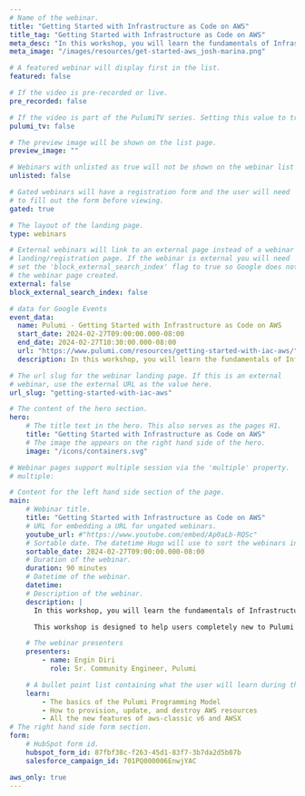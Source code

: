 ```yaml
---
# Name of the webinar.
title: "Getting Started with Infrastructure as Code on AWS"
title_tag: "Getting Started with Infrastructure as Code on AWS"
meta_desc: "In this workshop, you will learn the fundamentals of Infrastructure as Code through a series of guided exercises using the Pulumi Cloud Engineering platform."
meta_image: "/images/resources/get-started-aws_josh-marina.png"

# A featured webinar will display first in the list.
featured: false

# If the video is pre-recorded or live.
pre_recorded: false

# If the video is part of the PulumiTV series. Setting this value to true will list the video in the "PulumiTV" section.
pulumi_tv: false

# The preview image will be shown on the list page.
preview_image: ""

# Webinars with unlisted as true will not be shown on the webinar list
unlisted: false

# Gated webinars will have a registration form and the user will need
# to fill out the form before viewing.
gated: true

# The layout of the landing page.
type: webinars

# External webinars will link to an external page instead of a webinar
# landing/registration page. If the webinar is external you will need
# set the 'block_external_search_index' flag to true so Google does not index
# the webinar page created.
external: false
block_external_search_index: false

# data for Google Events
event_data:
  name: Pulumi - Getting Started with Infrastructure as Code on AWS
  start_date: 2024-02-27T09:00:00.000-08:00
  end_date: 2024-02-27T10:30:00.000-08:00
  url: "https://www.pulumi.com/resources/getting-started-with-iac-aws/"
  description: In this workshop, you will learn the fundamentals of Infrastructure as Code through a series of guided exercises using Pulumi’s Cloud Engineering platform. You will be introduced to Pulumi, an infrastructure as code platform, where you can use familiar programming languages to provision modern cloud infrastructure. This workshop is designed to help users completely new to Pulumi to become familiar with the core concepts to be effective with the Pulumi Infrastructure as Code platform. We will guide you through the Pulumi platform with diagrams and a series of hands on exercises to help you understand the building blocks available in Pulumi.

# The url slug for the webinar landing page. If this is an external
# webinar, use the external URL as the value here.
url_slug: "getting-started-with-iac-aws"

# The content of the hero section.
hero:
    # The title text in the hero. This also serves as the pages H1.
    title: "Getting Started with Infrastructure as Code on AWS"
    # The image the appears on the right hand side of the hero.
    image: "/icons/containers.svg"

# Webinar pages support multiple session via the 'multiple' property.
# multiple:

# Content for the left hand side section of the page.
main:
    # Webinar title.
    title: "Getting Started with Infrastructure as Code on AWS"
    # URL for embedding a URL for ungated webinars.
    youtube_url: #"https://www.youtube.com/embed/Ap0aLb-RQSc"
    # Sortable date. The datetime Hugo will use to sort the webinars in date order.
    sortable_date: 2024-02-27T09:00:00.000-08:00
    # Duration of the webinar.
    duration: 90 minutes
    # Datetime of the webinar.
    datetime:
    # Description of the webinar.
    description: |
      In this workshop, you will learn the fundamentals of Infrastructure as Code through a series of guided exercises using Pulumi’s Cloud Engineering platform. You will be introduced to Pulumi, an infrastructure as code platform, where you can use familiar programming languages to provision modern cloud infrastructure.

      This workshop is designed to help users completely new to Pulumi to become familiar with the core concepts to be effective with the Pulumi Infrastructure as Code platform. We will guide you through the Pulumi platform with diagrams and a series of hands on exercises to help you understand the building blocks available in Pulumi.

    # The webinar presenters
    presenters:
        - name: Engin Diri
          role: Sr. Community Engineer, Pulumi

    # A bullet point list containing what the user will learn during the webinar.
    learn:
        - The basics of the Pulumi Programming Model
        - How to provision, update, and destroy AWS resources
        - All the new features of aws-classic v6 and AWSX
# The right hand side form section.
form:
    # HubSpot form id.
    hubspot_form_id: 87fbf38c-f263-45d1-83f7-3b7da2d5b87b
    salesforce_campaign_id: 701PQ000006EnwjYAC

aws_only: true
---
```

